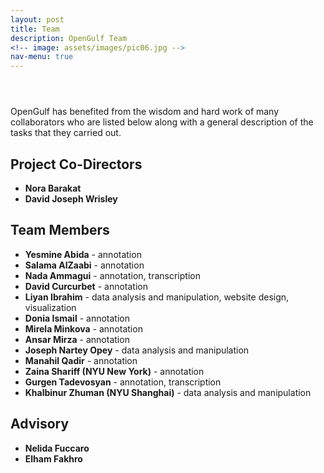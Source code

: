 ```yaml
---
layout: post
title: Team 
description: OpenGulf Team
<!-- image: assets/images/pic06.jpg -->
nav-menu: true
---
```


<!-- One -->
<section id="one">
	<div class="inner">
		<header class="major">
			<!-- <h1>Team</h1> -->
		</header>

<!-- Content -->
<p>
	OpenGulf has benefited from the wisdom and hard work of many collaborators who are listed below along with a general description of the tasks that they carried out. </p>

<h2 id="content">Project Co-Directors </h2>
<p> 
	<ul>
		<li><b>Nora Barakat</b></li>
		<li><b>David Joseph Wrisley</b></li>
	</ul>
</p>

<h2 id="content"> Team Members </h2>
<p>	
	<ul>
		<li><b>Yesmine Abida</b> - annotation</li>
		<li><b>Salama AlZaabi</b> - annotation</li>
		<li><b>Nada Ammagui</b> - annotation, transcription</li>
		<li><b>David Curcurbet</b> - annotation</li>
		<li><b>Liyan Ibrahim</b> - data analysis and manipulation, website design, visualization </li>
		<li><b>Donia Ismail</b> - annotation</li>
		<li><b>Mirela Minkova</b> - annotation</li>
		<li><b>Ansar Mirza</b> - annotation</li>
		<li><b>Joseph Nartey Opey</b> - data analysis and manipulation</li>
		<li><b>Manahil Qadir</b> - annotation</li>
		<li><b>Zaina Shariff (NYU New York)</b> - annotation</li>
		<li><b>Gurgen Tadevosyan</b> - annotation, transcription</li>
		<li><b>Khalbinur Zhuman (NYU Shanghai)</b> - data analysis and manipulation</li>
	</ul>
</p>
<h2 id="content"> Advisory </h2>
<p> 
	<ul>
		<li><b>Nelida Fuccaro</b></li>
		<li><b>Elham Fakhro</b></li>
	</ul>
</p>


